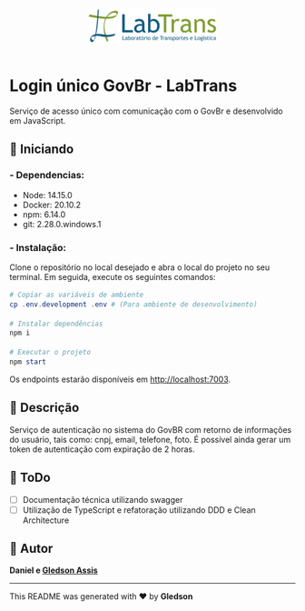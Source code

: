 <div style="text-align: center;">
<a href="https://www.labtrans.ufsc.br/">
<img style="height: 60px;" alt="IOUU-Logo" src="./docs/images/LabTrans.png" float="center"/>
</a><br/><br/>
</div>

# Login único GovBr - LabTrans 

Serviço de acesso único com comunicação com o GovBr e desenvolvido em JavaScript.

## :triangular_flag_on_post: Iniciando

### **- Dependencias:**

- Node: 14.15.0
- Docker: 20.10.2
- npm: 6.14.0
- git: 2.28.0.windows.1

### **- Instalação:**

Clone o repositório no local desejado e abra o local do projeto no seu terminal. Em seguida, execute os seguintes comandos:

```powershell
# Copiar as variáveis de ambiente
cp .env.development .env # (Para ambiente de desenvolvimento)

# Instalar dependências
npm i

# Executar o projeto
npm start
```

Os endpoints estarão disponíveis em <http://localhost:7003>.

## :ledger: Descrição

Serviço de autenticação no sistema do GovBR com retorno de informações do usuário, tais como: cnpj, email, telefone, foto. É possível ainda gerar um token de autenticação com expiração de 2 horas.

## :hammer: ToDo

- [ ] Documentação técnica utilizando swagger
- [ ] Utilização de TypeScript e refatoração utilizando DDD e Clean Architecture

## :bust_in_silhouette: Autor

**Daniel e [Gledson Assis](https://github.com/GledsonAssis)**

---

This README was generated with ♥ by **Gledson**
